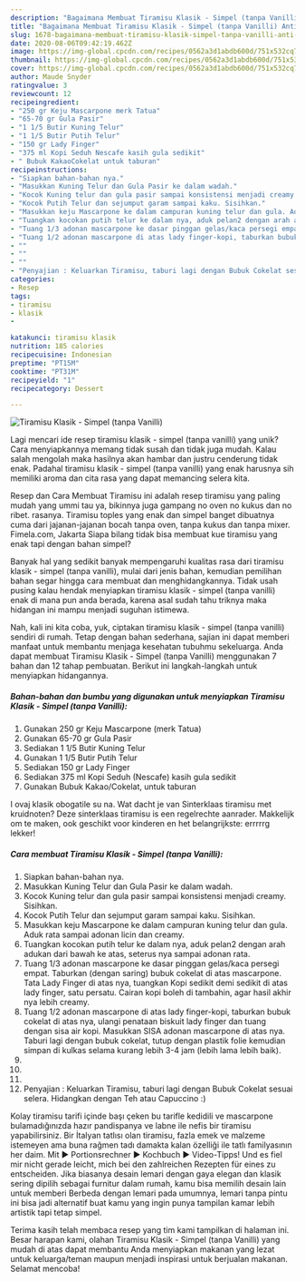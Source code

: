 ```yaml
---
description: "Bagaimana Membuat Tiramisu Klasik - Simpel (tanpa Vanilli) Anti Gagal"
title: "Bagaimana Membuat Tiramisu Klasik - Simpel (tanpa Vanilli) Anti Gagal"
slug: 1678-bagaimana-membuat-tiramisu-klasik-simpel-tanpa-vanilli-anti-gagal
date: 2020-08-06T09:42:19.462Z
image: https://img-global.cpcdn.com/recipes/0562a3d1abdb600d/751x532cq70/tiramisu-klasik-simpel-tanpa-vanilli-foto-resep-utama.jpg
thumbnail: https://img-global.cpcdn.com/recipes/0562a3d1abdb600d/751x532cq70/tiramisu-klasik-simpel-tanpa-vanilli-foto-resep-utama.jpg
cover: https://img-global.cpcdn.com/recipes/0562a3d1abdb600d/751x532cq70/tiramisu-klasik-simpel-tanpa-vanilli-foto-resep-utama.jpg
author: Maude Snyder
ratingvalue: 3
reviewcount: 12
recipeingredient:
- "250 gr Keju Mascarpone merk Tatua"
- "65-70 gr Gula Pasir"
- "1 1/5 Butir Kuning Telur"
- "1 1/5 Butir Putih Telur"
- "150 gr Lady Finger"
- "375 ml Kopi Seduh Nescafe kasih gula sedikit"
- " Bubuk KakaoCokelat untuk taburan"
recipeinstructions:
- "Siapkan bahan-bahan nya."
- "Masukkan Kuning Telur dan Gula Pasir ke dalam wadah."
- "Kocok Kuning telur dan gula pasir sampai konsistensi menjadi creamy. Sisihkan."
- "Kocok Putih Telur dan sejumput garam sampai kaku. Sisihkan."
- "Masukkan keju Mascarpone ke dalam campuran kuning telur dan gula. Aduk rata sampai adonan licin dan creamy."
- "Tuangkan kocokan putih telur ke dalam nya, aduk pelan2 dengan arah adukan dari bawah ke atas, seterus nya sampai adonan rata."
- "Tuang 1/3 adonan mascarpone ke dasar pinggan gelas/kaca persegi empat. Taburkan (dengan saring) bubuk cokelat di atas mascarpone. Tata Lady Finger di atas nya, tuangkan Kopi sedikit demi sedikit di atas lady finger, satu persatu. Cairan kopi boleh di tambahin, agar hasil akhir nya lebih creamy."
- "Tuang 1/2 adonan mascarpone di atas lady finger-kopi, taburkan bubuk cokelat di atas nya, ulangi penataan biskuit lady finger dan tuang dengan sisa air kopi. Masukkan SISA adonan mascarpone di atas nya. Taburi lagi dengan bubuk cokelat, tutup dengan plastik folie kemudian simpan di kulkas selama kurang lebih 3-4 jam (lebih lama lebih baik)."
- ""
- ""
- ""
- "Penyajian : Keluarkan Tiramisu, taburi lagi dengan Bubuk Cokelat sesuai selera. Hidangkan dengan Teh atau Capuccino :)"
categories:
- Resep
tags:
- tiramisu
- klasik
- 

katakunci: tiramisu klasik  
nutrition: 185 calories
recipecuisine: Indonesian
preptime: "PT15M"
cooktime: "PT31M"
recipeyield: "1"
recipecategory: Dessert

---
```



![Tiramisu Klasik - Simpel (tanpa Vanilli)](https://img-global.cpcdn.com/recipes/0562a3d1abdb600d/751x532cq70/tiramisu-klasik-simpel-tanpa-vanilli-foto-resep-utama.jpg)

Lagi mencari ide resep tiramisu klasik - simpel (tanpa vanilli) yang unik? Cara menyiapkannya memang tidak susah dan tidak juga mudah. Kalau salah mengolah maka hasilnya akan hambar dan justru cenderung tidak enak. Padahal tiramisu klasik - simpel (tanpa vanilli) yang enak harusnya sih memiliki aroma dan cita rasa yang dapat memancing selera kita.

Resep dan Cara Membuat Tiramisu ini adalah resep tiramisu yang paling mudah yang ummi tau ya, bikinnya juga gampang no oven no kukus dan no ribet. rasanya. Tiramisu toples yang enak dan simpel banget dibuatnya cuma dari jajanan-jajanan bocah tanpa oven, tanpa kukus dan tanpa mixer. Fimela.com, Jakarta Siapa bilang tidak bisa membuat kue tiramisu yang enak tapi dengan bahan simpel?

Banyak hal yang sedikit banyak mempengaruhi kualitas rasa dari tiramisu klasik - simpel (tanpa vanilli), mulai dari jenis bahan, kemudian pemilihan bahan segar hingga cara membuat dan menghidangkannya. Tidak usah pusing kalau hendak menyiapkan tiramisu klasik - simpel (tanpa vanilli) enak di mana pun anda berada, karena asal sudah tahu triknya maka hidangan ini mampu menjadi suguhan istimewa.


Nah, kali ini kita coba, yuk, ciptakan tiramisu klasik - simpel (tanpa vanilli) sendiri di rumah. Tetap dengan bahan sederhana, sajian ini dapat memberi manfaat untuk membantu menjaga kesehatan tubuhmu sekeluarga. Anda dapat membuat Tiramisu Klasik - Simpel (tanpa Vanilli) menggunakan 7 bahan dan 12 tahap pembuatan. Berikut ini langkah-langkah untuk menyiapkan hidangannya.

<!--inarticleads1-->

##### Bahan-bahan dan bumbu yang digunakan untuk menyiapkan Tiramisu Klasik - Simpel (tanpa Vanilli):

1. Gunakan 250 gr Keju Mascarpone (merk Tatua)
1. Gunakan 65-70 gr Gula Pasir
1. Sediakan 1 1/5 Butir Kuning Telur
1. Gunakan 1 1/5 Butir Putih Telur
1. Sediakan 150 gr Lady Finger
1. Sediakan 375 ml Kopi Seduh (Nescafe) kasih gula sedikit
1. Gunakan  Bubuk Kakao/Cokelat, untuk taburan


I ovaj klasik obogatile su na. Wat dacht je van Sinterklaas tiramisu met kruidnoten? Deze sinterklaas tiramisu is een regelrechte aanrader. Makkelijk om te maken, ook geschikt voor kinderen en het belangrijkste: errrrrg lekker! 

<!--inarticleads2-->

##### Cara membuat Tiramisu Klasik - Simpel (tanpa Vanilli):

1. Siapkan bahan-bahan nya.
1. Masukkan Kuning Telur dan Gula Pasir ke dalam wadah.
1. Kocok Kuning telur dan gula pasir sampai konsistensi menjadi creamy. Sisihkan.
1. Kocok Putih Telur dan sejumput garam sampai kaku. Sisihkan.
1. Masukkan keju Mascarpone ke dalam campuran kuning telur dan gula. Aduk rata sampai adonan licin dan creamy.
1. Tuangkan kocokan putih telur ke dalam nya, aduk pelan2 dengan arah adukan dari bawah ke atas, seterus nya sampai adonan rata.
1. Tuang 1/3 adonan mascarpone ke dasar pinggan gelas/kaca persegi empat. Taburkan (dengan saring) bubuk cokelat di atas mascarpone. Tata Lady Finger di atas nya, tuangkan Kopi sedikit demi sedikit di atas lady finger, satu persatu. Cairan kopi boleh di tambahin, agar hasil akhir nya lebih creamy.
1. Tuang 1/2 adonan mascarpone di atas lady finger-kopi, taburkan bubuk cokelat di atas nya, ulangi penataan biskuit lady finger dan tuang dengan sisa air kopi. Masukkan SISA adonan mascarpone di atas nya. Taburi lagi dengan bubuk cokelat, tutup dengan plastik folie kemudian simpan di kulkas selama kurang lebih 3-4 jam (lebih lama lebih baik).
1. 
1. 
1. 
1. Penyajian : Keluarkan Tiramisu, taburi lagi dengan Bubuk Cokelat sesuai selera. Hidangkan dengan Teh atau Capuccino :)


Kolay tiramisu tarifi içinde başı çeken bu tarifle kedidili ve mascarpone bulamadığınızda hazır pandispanya ve labne ile nefis bir tiramisu yapabilirsiniz. Bir İtalyan tatlısı olan tiramisu, fazla emek ve malzeme istemeyen ama buna rağmen tadı damakta kalan özelliği ile tatlı familyasının her daim. Mit ► Portionsrechner ► Kochbuch ► Video-Tipps! Und es fiel mir nicht gerade leicht, mich bei den zahlreichen Rezepten für eines zu entscheiden. Jika biasanya desain lemari dengan gaya elegan dan klasik sering dipilih sebagai furnitur dalam rumah, kamu bisa memilih desain lain untuk memberi Berbeda dengan lemari pada umumnya, lemari tanpa pintu ini bisa jadi alternatif buat kamu yang ingin punya tampilan kamar lebih artistik tapi tetap simpel. 

Terima kasih telah membaca resep yang tim kami tampilkan di halaman ini. Besar harapan kami, olahan Tiramisu Klasik - Simpel (tanpa Vanilli) yang mudah di atas dapat membantu Anda menyiapkan makanan yang lezat untuk keluarga/teman maupun menjadi inspirasi untuk berjualan makanan. Selamat mencoba!
